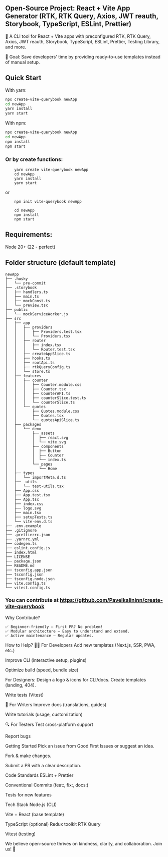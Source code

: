 ## Open-Source Project: React + Vite App Generator (RTK, RTK Query, Axios, JWT reauth, Storybook, TypeScript, ESLint, Prettier)


🚀 A CLI tool for React + Vite apps with preconfigured RTK, RTK Query, Axios, JWT reauth, Storybook, TypeScript, ESLint, Prettier, Testing Library, and more.

🔧 Goal: Save developers' time by providing ready-to-use templates instead of manual setup.



## Quick Start

With yarn:

```sh
npx create-vite-querybook newApp
cd newApp
yarn install
yarn start
```


With npm:

```sh
npx create-vite-querybook newApp
cd newApp
npm install
npm start
```

### Or by create functions:

```
    yarn create vite-querybook newApp
    cd newApp
    yarn install
    yarn start
```

 or 

```
    npm init vite-querybook newApp
    
    cd newApp
    npm install
    npm start
```



## Requirements:

Node 20+ (22 - perfect)

## Folder structure (default template)

    newApp
    ├── .husky
    │   └── pre-commit
    ├── .storybook
    │   ├── handlers.ts
    │   ├── main.ts
    │   ├── mockConst.ts
    │   └── preview.tsx
    ├── public
    │   └── mockServiceWorker.js
    ├── src
    │   ├── app
    │   │   ├── providers
    │   │   │   ├── Providers.test.tsx
    │   │   │   └── Providers.tsx
    │   │   ├── router
    │   │   │   ├── index.tsx
    │   │   │   └── Router.test.tsx
    │   │   ├── createAppSlice.ts
    │   │   ├── hooks.ts
    │   │   ├── rootApi.ts
    │   │   ├── rtkQueryConfig.ts
    │   │   └── store.ts
    │   ├── features
    │   │   ├── counter
    │   │   │   ├── Counter.module.css
    │   │   │   ├── Counter.tsx
    │   │   │   ├── CounterAPI.ts
    │   │   │   ├── counterSlice.test.ts
    │   │   │   └── counterSlice.ts
    │   │   └── quotes
    │   │       ├── Quotes.module.css
    │   │       ├── Quotes.tsx
    │   │       └── quotesApiSlice.ts
    │   ├── packages
    │   │   └── demo
    │   │       ├── assets
    │   │       │  ├── react.svg
    │   │       │  └── vite.svg
    │   │       ├── components
    │   │       │  ├── Button
    │   │       │  ├── Counter
    │   │       │  └── index.ts
    │   │       └── pages
    │   │          └── Home
    │   ├── types
    │   │   └── importMeta.d.ts
    │   ├──  utils
    │   │   └── test-utils.tsx
    │   ├── App.css
    │   ├── App.test.tsx
    │   ├── App.tsx
    │   ├── index.css
    │   ├── logo.svg
    │   ├── main.tsx
    │   ├── setupTests.ts
    │   └── vite-env.d.ts
    ├── .env.example
    ├── .gitignore
    ├── .prettierrc.json
    ├── .yarnrc.yml
    ├── codegen.ts
    ├── eslint.config.js
    ├── index.html
    ├── LICENSE
    ├── package.json
    ├── README.md
    ├── tsconfig.app.json
    ├── tsconfig.json
    ├── tsconfig.node.json
    ├── vite.config.ts
    └── vitest.config.ts



### You can contribute at https://github.com/Pavelkalininn/create-vite-querybook
Why Contribute?

    ✅ Beginner-friendly — First PR? No problem!
    ✅ Modular architecture — Easy to understand and extend.
    ✅ Active maintenance — Regular updates.

How to Help?
👨‍💻 For Developers
Add new templates (Next.js, SSR, PWA, etc.)

Improve CLI (interactive setup, plugins)

Optimize build (speed, bundle size)

For Designers:
Design a logo & icons for CLI/docs.
Create templates (landing, 404).

Write tests (Vitest)

📖 For Writers
Improve docs (translations, guides)

Write tutorials (usage, customization)

🔍 For Testers
Test cross-platform support

Report bugs

Getting Started
Pick an issue from Good First Issues or suggest an idea.

Fork & make changes.

Submit a PR with a clear description.

Code Standards
ESLint + Prettier

Conventional Commits (feat:, fix:, docs:)

Tests for new features

Tech Stack
Node.js (CLI)

Vite + React (base template)

TypeScript (optional)
Redux toolkit
RTK Query


Vitest (testing)


We believe open-source thrives on kindness, clarity, and collaboration. Join us! 🎉